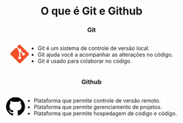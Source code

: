 <div>
<h1 style="text-align:center;">O que é Git e Github</h1>
    <h3 style="text-align:center;">Git</h3>
    <div style="  display: flex; justify-content: center; align-items: center;">
        <div>
            <img src="assets\img\GitIcon.png" alt="Icone do Git"/>
        </div>
        <div>
            <ul>
                <li>Git é um sistema de controle de versão local.
                <li>Git ajuda você a acompanhar as alterações no código.
                <li>Git é usado para colaborar no código.
            </ul>
        </div>
    </div>
</div>

<div>
    <h3 style="text-align:center;">Github</h3>
    <div style="  display: flex; justify-content: center; align-items: center;">
        <div>
            <img src="assets/img/GithubIcon.png" alt="Icone do Github"/>
        </div>
        <div>
            <ul>
                <li>Plataforma que permite controle de versão remoto.
                <li>Plataforma que permite gerenciamento de projetos.
                <li>Plataforma que permite hospedagem de código e código.
            </ul>
        </div>
    </div>
</div>